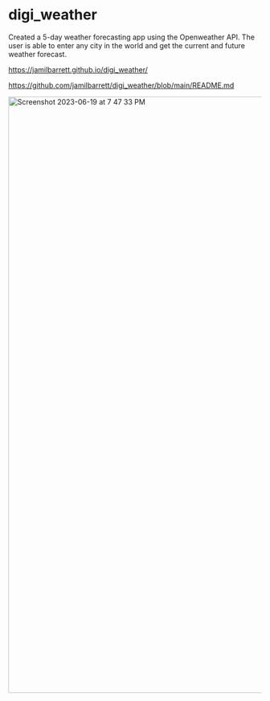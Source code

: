 # digi_weather

Created a 5-day weather forecasting app using the Openweather API. The user is able to enter any city in the world and get the current and future weather forecast. 

https://jamilbarrett.github.io/digi_weather/

https://github.com/jamilbarrett/digi_weather/blob/main/README.md


<img width="1187" alt="Screenshot 2023-06-19 at 7 47 33 PM" src="https://github.com/jamilbarrett/digi_weather/assets/131481674/d9a72e75-5112-4446-95ba-28c6c1eef8f8">
